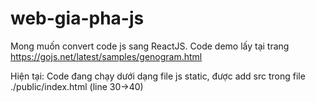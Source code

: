# web-gia-pha-js

Mong muốn convert code js sang ReactJS. Code demo lấy tại trang https://gojs.net/latest/samples/genogram.html

Hiện tại:
Code đang chạy dưới dạng file js static, được add src trong file ./public/index.html (line 30->40)
